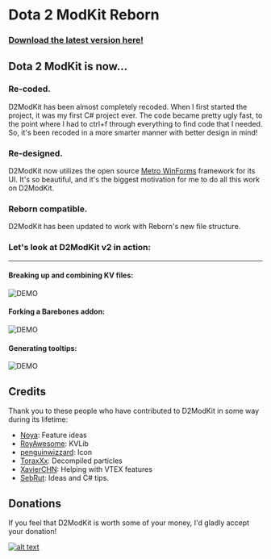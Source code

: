 # Dota 2 ModKit Reborn

### [Download the latest version here!](https://github.com/Myll/Dota-2-ModKit/releases)

## Dota 2 ModKit is now...

### Re-coded.

D2ModKit has been almost completely recoded. When I first started the project, it was my first C# project ever. The code became pretty ugly fast, to the point where I had to ctrl+f through everything to find code that I needed. So, it's been recoded in a more smarter manner with better design in mind!

### Re-designed.

D2ModKit now utilizes the open source [Metro WinForms](https://github.com/viperneo/winforms-modernui) framework for its UI. It's so beautiful, and it's the biggest motivation for me to do all this work on D2ModKit.

### Reborn compatible.

D2ModKit has been updated to work with Reborn's new file structure.

### Let's look at D2ModKit v2 in action:

-------

#### Breaking up and combining KV files:

![DEMO](http://zippy.gfycat.com/HomelyIncompatibleBangeltiger.gif)

#### Forking a Barebones addon:

![DEMO](http://giant.gfycat.com/SharpFelineAllosaurus.gif)

#### Generating tooltips:

![DEMO](http://giant.gfycat.com/LividSevereElk.gif)

## Credits

Thank you to these people who have contributed to D2ModKit in some way during its lifetime:

* [Noya](https://github.com/MNoya): Feature ideas
* [RoyAwesome](https://github.com/RoyAwesome): KVLib
* [penguinwizzard](https://github.com/Penguinwizzard): Icon
* [ToraxXx](https://github.com/toraxxx): Decompiled particles
* [XavierCHN](https://github.com/XavierCHN): Helping with VTEX features
* [SebRut](https://github.com/sebrut): Ideas and C# tips.

## Donations

If you feel that D2ModKit is worth some of your money, I'd gladly accept your donation!

[![alt text](http://indigoprogram.org/wp-content/uploads/2012/01/Paypal-Donate-Button.png)](https://www.paypal.com/cgi-bin/webscr?cmd=_donations&business=stephenf%2ebme%40gmail%2ecom&lc=US&item_name=Myll%27s%20Dota%202%20Modding%20Contributions&currency_code=USD&bn=PP%2dDonationsBF%3abtn_donateCC_LG%2egif%3aNonHosted)
